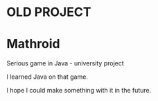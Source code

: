 # OLD PROJECT
# Mathroid
Serious game in Java - university project

I learned Java on that game.

I hope I could make something with it in the future.
